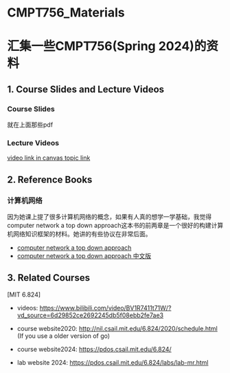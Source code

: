 # CMPT756_Materials
# 汇集一些CMPT756(Spring 2024)的资料

## 1. Course Slides and Lecture Videos
### Course Slides 
就在上面那些pdf

### Lecture Videos
[video link in canvas topic link](https://canvas.sfu.ca/courses/88212/discussion_topics/1894180)

## 2. Reference Books
### 计算机网络
因为她课上提了很多计算机网络的概念，如果有人真的想学一学基础，我觉得computer network a top down approach这本书的前两章是一个很好的构建计算机网络知识框架的材料。她讲的有些协议在非常后面。
- [computer network a top down approach](https://github.com/liuyoudehama/CMPT756_Materials/blob/main/references/computer%20network%20a%20top%20down%20approach.pdf)
- [computer network a top down approach 中文版](https://github.com/liuyoudehama/CMPT756_Materials/blob/main/references/%E8%AE%A1%E7%AE%97%E6%9C%BA%E7%BD%91%E7%BB%9C%E8%87%AA%E9%A1%B6%E5%90%91%E4%B8%8B%E6%96%B9%E6%B3%95%EF%BC%88%E4%B8%AD%E6%96%87%E7%AC%AC%E5%9B%9B%E7%89%88%EF%BC%89_%E6%89%AB%E6%8F%8F%E7%89%88_14.4M.pdf)

## 3. Related Courses

[MIT 6.824] 
- videos: https://www.bilibili.com/video/BV1R7411t71W/?vd_source=6d29852ce2692245db5f08ebb2fe7ae3
- course website2020: http://nil.csail.mit.edu/6.824/2020/schedule.html (If you use a older version of go)

- course website2024: https://pdos.csail.mit.edu/6.824/
- lab website 2024: https://pdos.csail.mit.edu/6.824/labs/lab-mr.html